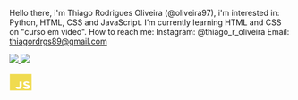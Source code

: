 Hello there, i'm Thiago Rodrigues Oliveira (@oliveira97), i'm interested in: Python, HTML, CSS and JavaScript. I’m currently learning HTML and CSS on "curso em video".
How to reach me:
Instagram: @thiago_r_oliveira
Email: thiagordrgs89@gmail.com

<div>
  <a href="https://github.com/oliveira97">
  <img height="180em" src="https://github-readme-stats.vercel.app/api?username=oliveira97&show_icons=true&theme=radical&include_all_commits=true&count_private=true"/>
  <img height="180em" src="https://github-readme-stats.vercel.app/api/top-langs/?username=oliveira97&layout=compact&langs_count=7&theme=radical"/>
</div>
<div style="display: inline_block"><br>
  <img align="center" alt="Rafa-Js" height="30" width="40" src="https://raw.githubusercontent.com/devicons/devicon/master/icons/javascript/javascript-plain.svg">
</div>




<!---
oliveira97/oliveira97 is a ✨ special ✨ repository because its `README.md` (this file) appears on your GitHub profile.
You can click the Preview link to take a look at your changes.
--->
